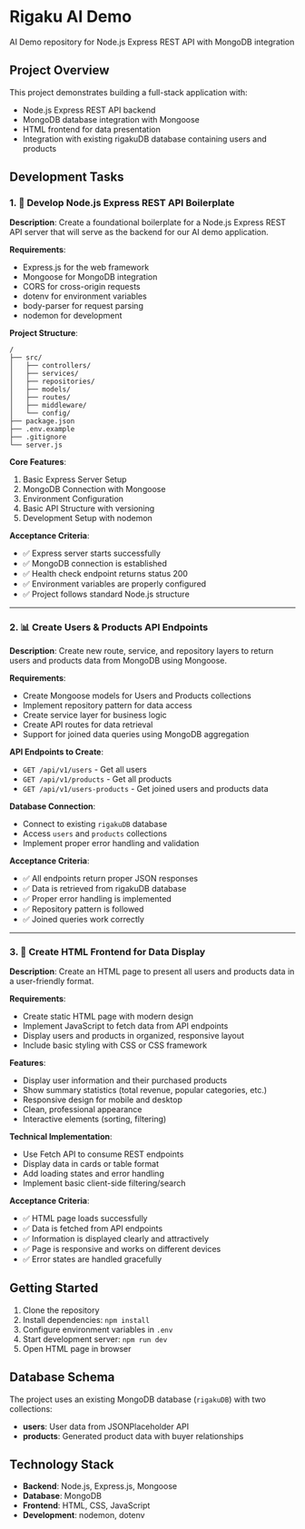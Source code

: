 # Rigaku AI Demo

AI Demo repository for Node.js Express REST API with MongoDB integration

## Project Overview

This project demonstrates building a full-stack application with:
- Node.js Express REST API backend
- MongoDB database integration with Mongoose
- HTML frontend for data presentation
- Integration with existing rigakuDB database containing users and products

## Development Tasks

### 1. 🚀 Develop Node.js Express REST API Boilerplate

**Description**: Create a foundational boilerplate for a Node.js Express REST API server that will serve as the backend for our AI demo application.

**Requirements**:
- Express.js for the web framework
- Mongoose for MongoDB integration
- CORS for cross-origin requests
- dotenv for environment variables
- body-parser for request parsing
- nodemon for development

**Project Structure**:
```
/
├── src/
│   ├── controllers/
│   ├── services/
│   ├── repositories/
│   ├── models/
│   ├── routes/
│   ├── middleware/
│   └── config/
├── package.json
├── .env.example
├── .gitignore
└── server.js
```

**Core Features**:
1. Basic Express Server Setup
2. MongoDB Connection with Mongoose
3. Environment Configuration
4. Basic API Structure with versioning
5. Development Setup with nodemon

**Acceptance Criteria**:
- ✅ Express server starts successfully
- ✅ MongoDB connection is established
- ✅ Health check endpoint returns status 200
- ✅ Environment variables are properly configured
- ✅ Project follows standard Node.js structure

---

### 2. 📊 Create Users & Products API Endpoints

**Description**: Create new route, service, and repository layers to return users and products data from MongoDB using Mongoose.

**Requirements**:
- Create Mongoose models for Users and Products collections
- Implement repository pattern for data access
- Create service layer for business logic
- Create API routes for data retrieval
- Support for joined data queries using MongoDB aggregation

**API Endpoints to Create**:
- `GET /api/v1/users` - Get all users
- `GET /api/v1/products` - Get all products  
- `GET /api/v1/users-products` - Get joined users and products data

**Database Connection**:
- Connect to existing `rigakuDB` database
- Access `users` and `products` collections
- Implement proper error handling and validation

**Acceptance Criteria**:
- ✅ All endpoints return proper JSON responses
- ✅ Data is retrieved from rigakuDB database
- ✅ Proper error handling is implemented
- ✅ Repository pattern is followed
- ✅ Joined queries work correctly

---

### 3. 🎨 Create HTML Frontend for Data Display

**Description**: Create an HTML page to present all users and products data in a user-friendly format.

**Requirements**:
- Create static HTML page with modern design
- Implement JavaScript to fetch data from API endpoints
- Display users and products in organized, responsive layout
- Include basic styling with CSS or CSS framework

**Features**:
- Display user information and their purchased products
- Show summary statistics (total revenue, popular categories, etc.)
- Responsive design for mobile and desktop
- Clean, professional appearance
- Interactive elements (sorting, filtering)

**Technical Implementation**:
- Use Fetch API to consume REST endpoints
- Display data in cards or table format
- Add loading states and error handling
- Implement basic client-side filtering/search

**Acceptance Criteria**:
- ✅ HTML page loads successfully
- ✅ Data is fetched from API endpoints
- ✅ Information is displayed clearly and attractively
- ✅ Page is responsive and works on different devices
- ✅ Error states are handled gracefully

## Getting Started

1. Clone the repository
2. Install dependencies: `npm install`
3. Configure environment variables in `.env`
4. Start development server: `npm run dev`
5. Open HTML page in browser

## Database Schema

The project uses an existing MongoDB database (`rigakuDB`) with two collections:

- **users**: User data from JSONPlaceholder API
- **products**: Generated product data with buyer relationships

## Technology Stack

- **Backend**: Node.js, Express.js, Mongoose
- **Database**: MongoDB
- **Frontend**: HTML, CSS, JavaScript
- **Development**: nodemon, dotenv